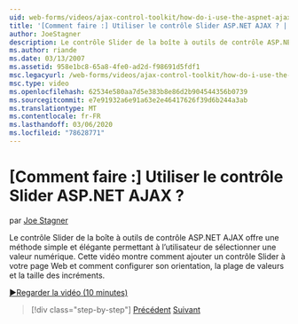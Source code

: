 ```yaml
---
uid: web-forms/videos/ajax-control-toolkit/how-do-i-use-the-aspnet-ajax-slider-control
title: '[Comment faire :] Utiliser le contrôle Slider ASP.NET AJAX ? | Microsoft Docs'
author: JoeStagner
description: Le contrôle Slider de la boîte à outils de contrôle ASP.NET AJAX offre une méthode simple et élégante permettant à l’utilisateur de sélectionner une valeur numérique. Cette vidéo montre comment effectuer une publicité...
ms.author: riande
ms.date: 03/13/2007
ms.assetid: 958e1bc8-65a8-4fe0-ad2d-f98691d5fdf1
msc.legacyurl: /web-forms/videos/ajax-control-toolkit/how-do-i-use-the-aspnet-ajax-slider-control
msc.type: video
ms.openlocfilehash: 62534e580aa7d5e383b8e86d2b904544356b0739
ms.sourcegitcommit: e7e91932a6e91a63e2e46417626f39d6b244a3ab
ms.translationtype: MT
ms.contentlocale: fr-FR
ms.lasthandoff: 03/06/2020
ms.locfileid: "78628771"
---
```

# <a name="how-do-i-use-the-aspnet-ajax-slider-control"></a>[Comment faire :] Utiliser le contrôle Slider ASP.NET AJAX ?

par [Joe Stagner](https://github.com/JoeStagner)

Le contrôle Slider de la boîte à outils de contrôle ASP.NET AJAX offre une méthode simple et élégante permettant à l’utilisateur de sélectionner une valeur numérique. Cette vidéo montre comment ajouter un contrôle Slider à votre page Web et comment configurer son orientation, la plage de valeurs et la taille des incréments.

[&#9654;Regarder la vidéo (10 minutes)](https://channel9.msdn.com/Blogs/ASP-NET-Site-Videos/how-do-i-use-the-aspnet-ajax-slider-control)

> [!div class="step-by-step"]
> [Précédent](how-do-i-use-the-aspnet-ajax-confirmbutton-extender.md)
> [Suivant](how-do-i-use-the-aspnet-ajax-autocomplete-control.md)
